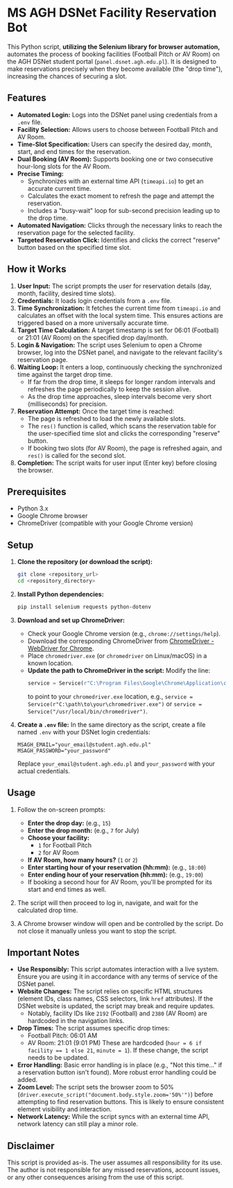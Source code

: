# MS AGH DSNet Facility Reservation Bot

This Python script, **utilizing the Selenium library for browser automation,** automates the process of booking facilities (Football Pitch or AV Room) on the AGH DSNet student portal (`panel.dsnet.agh.edu.pl`). It is designed to make reservations precisely when they become available (the "drop time"), increasing the chances of securing a slot.

## Features

*   **Automated Login:** Logs into the DSNet panel using credentials from a `.env` file.
*   **Facility Selection:** Allows users to choose between Football Pitch and AV Room.
*   **Time-Slot Specification:** Users can specify the desired day, month, start, and end times for the reservation.
*   **Dual Booking (AV Room):** Supports booking one or two consecutive hour-long slots for the AV Room.
*   **Precise Timing:**
    *   Synchronizes with an external time API (`timeapi.io`) to get an accurate current time.
    *   Calculates the exact moment to refresh the page and attempt the reservation.
    *   Includes a "busy-wait" loop for sub-second precision leading up to the drop time.
*   **Automated Navigation:** Clicks through the necessary links to reach the reservation page for the selected facility.
*   **Targeted Reservation Click:** Identifies and clicks the correct "reserve" button based on the specified time slot.

## How it Works

1.  **User Input:** The script prompts the user for reservation details (day, month, facility, desired time slots).
2.  **Credentials:** It loads login credentials from a `.env` file.
3.  **Time Synchronization:** It fetches the current time from `timeapi.io` and calculates an offset with the local system time. This ensures actions are triggered based on a more universally accurate time.
4.  **Target Time Calculation:** A target timestamp is set for 06:01 (Football) or 21:01 (AV Room) on the specified drop day/month.
5.  **Login & Navigation:** The script uses Selenium to open a Chrome browser, log into the DSNet panel, and navigate to the relevant facility's reservation page.
6.  **Waiting Loop:** It enters a loop, continuously checking the synchronized time against the target drop time.
    *   If far from the drop time, it sleeps for longer random intervals and refreshes the page periodically to keep the session alive.
    *   As the drop time approaches, sleep intervals become very short (milliseconds) for precision.
7.  **Reservation Attempt:** Once the target time is reached:
    *   The page is refreshed to load the newly available slots.
    *   The `res()` function is called, which scans the reservation table for the user-specified time slot and clicks the corresponding "reserve" button.
    *   If booking two slots (for AV Room), the page is refreshed again, and `res()` is called for the second slot.
8.  **Completion:** The script waits for user input (Enter key) before closing the browser.

## Prerequisites

*   Python 3.x
*   Google Chrome browser
*   ChromeDriver (compatible with your Google Chrome version)

## Setup

1.  **Clone the repository (or download the script):**
    ```bash
    git clone <repository_url>
    cd <repository_directory>
    ```

2.  **Install Python dependencies:**
    ```bash
    pip install selenium requests python-dotenv
    ```

3.  **Download and set up ChromeDriver:**
    *   Check your Google Chrome version (e.g., `chrome://settings/help`).
    *   Download the corresponding ChromeDriver from [ChromeDriver - WebDriver for Chrome](https://googlechromelabs.github.io/chrome-for-testing/).
    *   Place `chromedriver.exe` (or `chromedriver` on Linux/macOS) in a known location.
    *   **Update the path to ChromeDriver in the script:**
        Modify the line:
        ```python
        service = Service(r"C:\Program Files\Google\Chrome\Application\chromedriver.exe")
        ```
        to point to your `chromedriver.exe` location, e.g., `service = Service(r"C:\path\to\your\chromedriver.exe")` or `service = Service("/usr/local/bin/chromedriver")`.

4.  **Create a `.env` file:**
    In the same directory as the script, create a file named `.env` with your DSNet login credentials:
    ```env
    MSAGH_EMAIL="your_email@student.agh.edu.pl"
    MSAGH_PASSWORD="your_password"
    ```
    Replace `your_email@student.agh.edu.pl` and `your_password` with your actual credentials.

## Usage

1.  Follow the on-screen prompts:
    *   **Enter the drop day:** (e.g., `15`)
    *   **Enter the drop month:** (e.g., `7` for July)
    *   **Choose your facility:**
        *   `1` for Football Pitch
        *   `2` for AV Room
    *   **If AV Room, how many hours?** (`1` or `2`)
    *   **Enter starting hour of your reservation (hh:mm):** (e.g., `18:00`)
    *   **Enter ending hour of your reservation (hh:mm):** (e.g., `19:00`)
    *   If booking a second hour for AV Room, you'll be prompted for its start and end times as well.

2.  The script will then proceed to log in, navigate, and wait for the calculated drop time.
3.  A Chrome browser window will open and be controlled by the script. Do not close it manually unless you want to stop the script.

## Important Notes

*   **Use Responsibly:** This script automates interaction with a live system. Ensure you are using it in accordance with any terms of service of the DSNet panel.
*   **Website Changes:** The script relies on specific HTML structures (element IDs, class names, CSS selectors, link `href` attributes). If the DSNet website is updated, the script may break and require updates.
    *   Notably, facility IDs like `2192` (Football) and `2380` (AV Room) are hardcoded in the navigation links.
*   **Drop Times:** The script assumes specific drop times:
    *   Football Pitch: 06:01 AM
    *   AV Room: 21:01 (9:01 PM)
    These are hardcoded (`hour = 6 if facility == 1 else 21`, `minute = 1`). If these change, the script needs to be updated.
*   **Error Handling:** Basic error handling is in place (e.g., "Not this time..." if a reservation button isn't found). More robust error handling could be added.
*   **Zoom Level:** The script sets the browser zoom to 50% (`driver.execute_script("document.body.style.zoom='50%'")`) before attempting to find reservation buttons. This is likely to ensure consistent element visibility and interaction.
*   **Network Latency:** While the script syncs with an external time API, network latency can still play a minor role.

## Disclaimer

This script is provided as-is. The user assumes all responsibility for its use. The author is not responsible for any missed reservations, account issues, or any other consequences arising from the use of this script.
